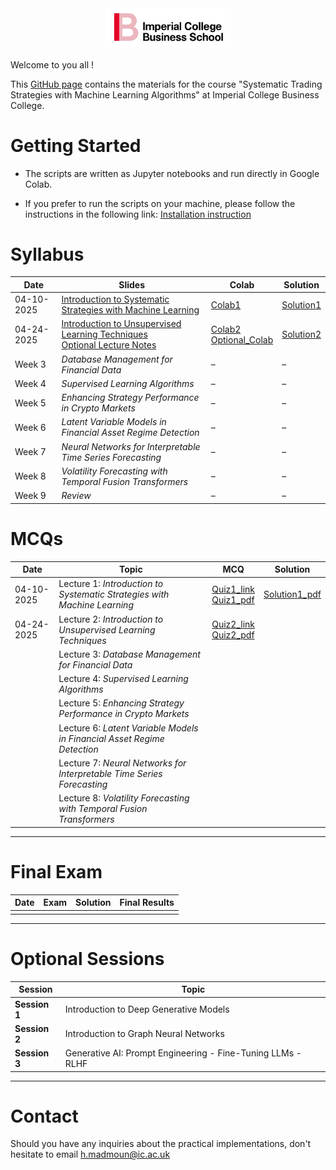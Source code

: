 <div align="center">
    <img src="./images/logo.png" alt="Logo" width="40%"/>
</div>

Welcome to you all !

This [GitHub page](https://hm-ai.github.io/Systematic_Trading_Strategies_with_Machine_Learning_Algorithms/) contains the materials for the course "Systematic Trading Strategies with Machine Learning Algorithms" at Imperial College Business College.

# **Getting Started**

* The scripts are written as Jupyter notebooks and run directly in Google Colab.

* If you prefer to run the scripts on your machine, please follow the instructions in the following link: [Installation instruction](https://colab.research.google.com/drive/1GtAF3kuPGDhxRYacLVUMm5S8f1uBA_oM?usp=sharing)


# **Syllabus**


| Date       | Slides                                                                                                                                                            | Colab                                                                                                                                                                                                        | Solution                                                                                           |
|------------|-------------------------------------------------------------------------------------------------------------------------------------------------------------------|--------------------------------------------------------------------------------------------------------------------------------------------------------------------------------------------------------------|----------------------------------------------------------------------------------------------------|
| 04-10-2025 | [Introduction to Systematic Strategies with Machine Learning](Lectures/Session_1/Lecture_1.pdf)                                                                   | [Colab1](https://colab.research.google.com/drive/1mX89yYXrN4KNY5zL6G893Z2X5WiRIcHg?usp=sharing)                                                                                                              | [Solution1](https://colab.research.google.com/drive/1maVifbey7P--o15ubJyw-65hR-7KATzC?usp=sharing) |
| 04-24-2025 | [Introduction to Unsupervised Learning Techniques](Lectures/Session_2/Lecture_2.pdf) <br> [Optional Lecture Notes](Lectures/Session_2/Optional_Lecture_Notes.pdf) | [Colab2](https://colab.research.google.com/drive/1RD42aUPKyaV-W07-OSrW0QF-uE871FDL?usp=sharing) <br> [Optional_Colab](https://colab.research.google.com/drive/1S4AU3LtT-0b49wxL0s2IbqTvZa14jaob?usp=sharing) | [Solution2](https://colab.research.google.com/drive/14OiCp7UdI8-EKQiQ-C1FTXkLm9mwDSy3?usp=sharing) |
| Week 3     | *Database Management for Financial Data*                                                                                                                          | –                                                                                                                                                                                                            | –                                                                                                  |
| Week 4     | *Supervised Learning Algorithms*                                                                                                                                  | –                                                                                                                                                                                                            | –                                                                                                  |
| Week 5     | *Enhancing Strategy Performance in Crypto Markets*                                                                                                                | –                                                                                                                                                                                                            | –                                                                                                  |
| Week 6     | *Latent Variable Models in Financial Asset Regime Detection*                                                                                                      | –                                                                                                                                                                                                            | –                                                                                                  |
| Week 7     | *Neural Networks for Interpretable Time Series Forecasting*                                                                                                       | –                                                                                                                                                                                                            | –                                                                                                  |
| Week 8     | *Volatility Forecasting with Temporal Fusion Transformers*                                                                                                        | –                                                                                                                                                                                                            | –                                                                                                  |
| Week 9     | *Review*                                                                                                                                                          | –                                                                                                                                                                                                            | –                                                                                                  |




# **MCQs**

| **Date**    | **Topic**                                                                | **MCQ**                                                                             | **Solution**                                       | 
|-------------|--------------------------------------------------------------------------|-------------------------------------------------------------------------------------|----------------------------------------------------| 
| 04-10-2025  | Lecture 1: *Introduction to Systematic Strategies with Machine Learning* | [Quiz1_link](https://forms.gle/RDyctQvfY5unEbKH8) <br> [Quiz1_pdf](Quiz/Quiz_1.pdf) | [Solution1_pdf](Solution_Quiz/Solution_Quiz_1.pdf) | 
| 04-24-2025  | Lecture 2: *Introduction to Unsupervised Learning Techniques*            | [Quiz2_link](https://forms.gle/QHC3meaZr6bPYqej9) <br> [Quiz2_pdf](Quiz/Quiz_2.pdf) |                                                    | 
|             | Lecture 3: *Database Management for Financial Data*                      |                                                                                     |                                                    | 
|             | Lecture 4: *Supervised Learning Algorithms*                              |                                                                                     |                                                    | 
|             | Lecture 5: *Enhancing Strategy Performance in Crypto Markets*            |                                                                                     |                                                    | 
|             | Lecture 6: *Latent Variable Models in Financial Asset Regime Detection*  |                                                                                     |                                                    | 
|             | Lecture 7: *Neural Networks for Interpretable Time Series Forecasting*   |                                                                                     |                                                    | 
|             | Lecture 8: *Volatility Forecasting with Temporal Fusion Transformers*    |                                                                                     |                                                    | 

--- 


# **Final Exam**

| **Date** | Exam | Solution | Final Results |
|----------|------|----------|---------------|
|          |      |          |               |


--- 


# **Optional Sessions**

| **Session**    | **Topic**                                                       |
|----------------|-----------------------------------------------------------------|
| **Session 1**  | Introduction to Deep Generative Models                          |
| **Session 2**  | Introduction to Graph Neural Networks                           |
| **Session 3**  | Generative AI: Prompt Engineering - Fine-Tuning LLMs - RLHF     |

---


# **Contact**
Should you have any inquiries about the practical implementations, don't hesitate to email h.madmoun@ic.ac.uk